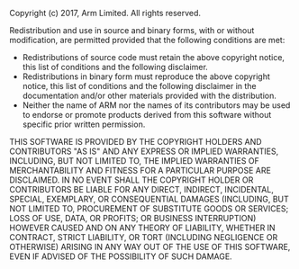 Copyright (c) 2017, Arm Limited. All rights reserved.

Redistribution and use in source and binary forms, with or without modification,
are permitted provided that the following conditions are met:

-  Redistributions of source code must retain the above copyright notice, this
   list of conditions and the following disclaimer.
-  Redistributions in binary form must reproduce the above copyright notice, this
   list of conditions and the following disclaimer in the documentation and/or
   other materials provided with the distribution.
-  Neither the name of ARM nor the names of its contributors may be used to
   endorse or promote products derived from this software without specific prior
   written permission.

THIS SOFTWARE IS PROVIDED BY THE COPYRIGHT HOLDERS AND CONTRIBUTORS "AS IS" AND
ANY EXPRESS OR IMPLIED WARRANTIES, INCLUDING, BUT NOT LIMITED TO, THE IMPLIED
WARRANTIES OF MERCHANTABILITY AND FITNESS FOR A PARTICULAR PURPOSE ARE
DISCLAIMED. IN NO EVENT SHALL THE COPYRIGHT HOLDER OR CONTRIBUTORS BE LIABLE FOR
ANY DIRECT, INDIRECT, INCIDENTAL, SPECIAL, EXEMPLARY, OR CONSEQUENTIAL DAMAGES
(INCLUDING, BUT NOT LIMITED TO, PROCUREMENT OF SUBSTITUTE GOODS OR SERVICES;
LOSS OF USE, DATA, OR PROFITS; OR BUSINESS INTERRUPTION) HOWEVER CAUSED AND ON
ANY THEORY OF LIABILITY, WHETHER IN CONTRACT, STRICT LIABILITY, OR TORT
(INCLUDING NEGLIGENCE OR OTHERWISE) ARISING IN ANY WAY OUT OF THE USE OF THIS
SOFTWARE, EVEN IF ADVISED OF THE POSSIBILITY OF SUCH DAMAGE.
